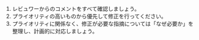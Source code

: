 1. レビュワーからのコメントをすべて確認しましょう。
2. プライオリティの高いものから優先して修正を行ってください。
3. プライオリティに関係なく、修正が必要な指摘については「なぜ必要か」を整理し、計画的に対応しましょう。
